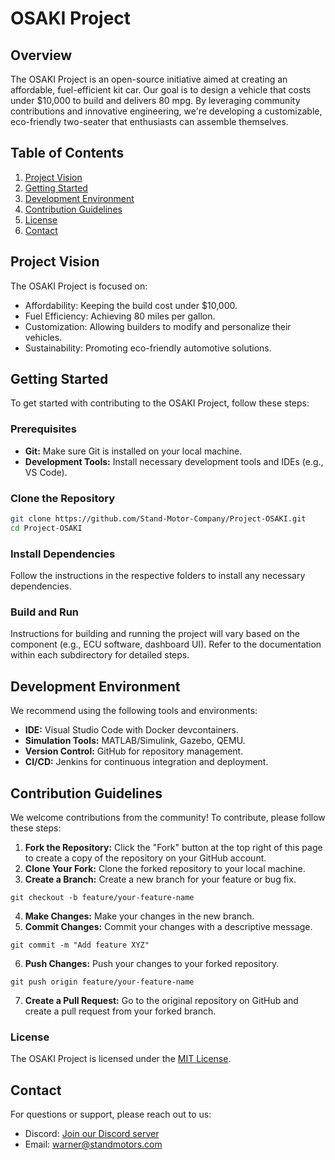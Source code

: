 # OSAKI Project

## Overview
The OSAKI Project is an open-source initiative aimed at creating an affordable, fuel-efficient kit car. Our goal is to design a vehicle that costs under $10,000 to build and delivers 80 mpg. By leveraging community contributions and innovative engineering, we're developing a customizable, eco-friendly two-seater that enthusiasts can assemble themselves.

## Table of Contents
1. [Project Vision](#project-vision)
2. [Getting Started](#getting-started)
3. [Development Environment](#development-environment)
4. [Contribution Guidelines](#contribution-guidelines)
5. [License](#license)
6. [Contact](#contact)

## Project Vision
The OSAKI Project is focused on:
- Affordability: Keeping the build cost under $10,000.
- Fuel Efficiency: Achieving 80 miles per gallon.
- Customization: Allowing builders to modify and personalize their vehicles.
- Sustainability: Promoting eco-friendly automotive solutions.

## Getting Started
To get started with contributing to the OSAKI Project, follow these steps:

### Prerequisites
- **Git:** Make sure Git is installed on your local machine.
- **Development Tools:** Install necessary development tools and IDEs (e.g., VS Code).

### Clone the Repository
```bash
git clone https://github.com/Stand-Motor-Company/Project-OSAKI.git
cd Project-OSAKI
```

### Install Dependencies
Follow the instructions in the respective folders to install any necessary dependencies.

### Build and Run
Instructions for building and running the project will vary based on the component (e.g., ECU software, dashboard UI). Refer to the documentation within each subdirectory for detailed steps.

## Development Environment
We recommend using the following tools and environments:

- **IDE:** Visual Studio Code with Docker devcontainers.
- **Simulation Tools:** MATLAB/Simulink, Gazebo, QEMU.
- **Version Control:** GitHub for repository management.
- **CI/CD:** Jenkins for continuous integration and deployment.

## Contribution Guidelines
We welcome contributions from the community! To contribute, please follow these steps:

1. **Fork the Repository:** Click the "Fork" button at the top right of this page to create a copy of the repository on your GitHub account.
2. **Clone Your Fork:** Clone the forked repository to your local machine.
3. **Create a Branch:** Create a new branch for your feature or bug fix.
```
git checkout -b feature/your-feature-name
```
4. **Make Changes:** Make your changes in the new branch.
5. **Commit Changes:** Commit your changes with a descriptive message.
```
git commit -m "Add feature XYZ"
```
6. **Push Changes:** Push your changes to your forked repository.
```
git push origin feature/your-feature-name
```
7. **Create a Pull Request:** Go to the original repository on GitHub and create a pull request from your forked branch.

### License
The OSAKI Project is licensed under the [MIT License](https://opensource.org/licenses/MIT).

## Contact
For questions or support, please reach out to us:

- Discord: [Join our Discord server](https://discord.gg/27zrqrPj)
- Email: [warner@standmotors.com](warner@standmotors.com)
